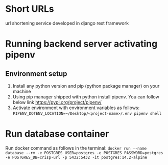 # Short URLs
url shortening service developed in django rest framework

# Running backend server activating pipenv
## Environment setup
1. Install any python version and pip (python package manager) on your machine 
2. Using pip manager shipped with python install pipenv. You can follow below link https://pypi.org/project/pipenv/
3. Activate environment with environment variables as follows: `PIPENV_DOTENV_LOCATION=~/Desktop/<project-name>/.env pipenv shell`


# Run database container
Run docker command as follows in the terminal: 
`docker run --name database --rm -e POSTGRES_USER=postgres -e POSTGRES_PASSWORD=postgres -e POSTGRES_DB=crisp-url -p 5432:5432 -it postgres:14.2-alpine`
